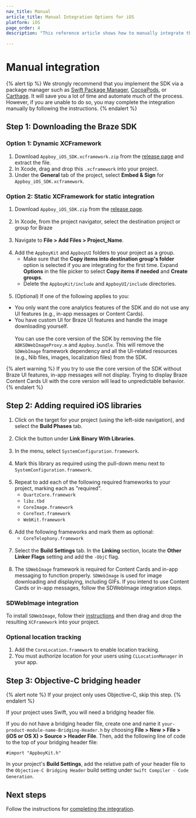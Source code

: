 ```yaml
---
nav_title: Manual
article_title: Manual Integration Options for iOS
platform: iOS
page_order: 4
description: "This reference article shows how to manually integrate the Braze SDK for iOS."

---
```


# Manual integration

{% alert tip %}
We strongly recommend that you implement the SDK via a package manager such as [Swift Package Manager](../swift_package_manager/), [CocoaPods](../cocoapods/), or [Carthage](../carthage_integration/). It will save you a lot of time and automate much of the process. However, if you are unable to do so, you may complete the integration manually by following the instructions.
{% endalert %}

## Step 1: Downloading the Braze SDK

### Option 1: Dynamic XCFramework

1. Download `Appboy_iOS_SDK.xcframework.zip` from the [release page](https://github.com/appboy/appboy-ios-sdk/releases) and extract the file.
2. In Xcode, drag and drop this `.xcframework` into your project.
3. Under the **General** tab of the project, select **Embed & Sign** for `Appboy_iOS_SDK.xcframework`.

### Option 2: Static XCFramework for static integration

1. Download `Appboy_iOS_SDK.zip` from the [release page](https://github.com/appboy/appboy-ios-sdk/releases).<br><br>
2. In Xcode, from the project navigator, select the destination project or group for Braze<br><br>
3. Navigate to **File > Add Files > Project_Name**.<br><br>
4. Add the `AppboyKit` and `AppboyUI` folders to your project as a group.
	- Make sure that the **Copy items into destination group's folder** option is selected if you are integrating for the first time. Expand **Options** in the file picker to select **Copy items if needed** and **Create groups**.
	- Delete the `AppboyKit/include` and `AppboyUI/include` directories.<br><br>
5. (Optional) If one of the following applies to you:
  - You only want the core analytics features of the SDK and do not use any UI features (e.g., in-app messages or Content Cards).
  - You have custom UI for Braze UI features and handle the image downloading yourself.<br><br>You can use the core version of the SDK by removing the file `ABKSDWebImageProxy.m` and `Appboy.bundle`. This will remove the `SDWebImage` framework dependency and all the UI-related resources (e.g., Nib files, images, localization files) from the SDK.

{% alert warning %}
If you try to use the core version of the SDK without Braze UI features, in-app messages will not display. Trying to display Braze Content Cards UI with the core version will lead to unpredictable behavior.
{% endalert %}

## Step 2: Adding required iOS libraries

1. Click on the target for your project (using the left-side navigation), and select the **Build Phases** tab.<br><br>
2. Click the <i class="fas fa-plus"></i> button under **Link Binary With Libraries**.<br><br>
3. In the menu, select `SystemConfiguration.framework`.<br><br>
4. Mark this library as required using the pull-down menu next to `SystemConfiguration.framework`.<br><br>
5. Repeat to add each of the following required frameworks to your project, marking each as "required".
	- `QuartzCore.framework`
	- `libz.tbd`
	- `CoreImage.framework`
	- `CoreText.framework`
	- `WebKit.framework`<br><br>
6. Add the following frameworks and mark them as optional:
	- `CoreTelephony.framework`<br><br>
7. Select the **Build Settings** tab. In the **Linking** section, locate the **Other Linker Flags** setting and add the `-ObjC` flag.<br><br>
8. The `SDWebImage` framework is required for Content Cards and in-app messaging to function properly. `SDWebImage` is used for image downloading and displaying, including GIFs. If you intend to use Content Cards or in-app messages, follow the SDWebImage integration steps.

### SDWebImage integration

To install `SDWebImage`, follow their [instructions](https://github.com/SDWebImage/SDWebImage/wiki/Installation-Guide#build-sdwebimage-as-xcframework) and then drag and drop the resulting `XCFramework` into your project.

### Optional location tracking

1. Add the `CoreLocation.framework` to enable location tracking.
2. You must authorize location for your users using `CLLocationManager` in your app.

## Step 3: Objective-C bridging header

{% alert note %}
If your project only uses Objective-C, skip this step.
{% endalert %}

If your project uses Swift, you will need a bridging header file.

If you do not have a bridging header file, create one and name it `your-product-module-name-Bridging-Header.h` by choosing **File > New > File > (iOS or OS X) > Source > Header File**. Then, add the following line of code to the top of your bridging header file:
```
#import "AppboyKit.h"
```

In your project's **Build Settings**, add the relative path of your header file to the `Objective-C Bridging Header` build setting under `Swift Compiler - Code Generation`.

## Next steps

Follow the instructions for [completing the integration]({{site.baseurl}}/developer_guide/platform_integration_guides/ios/initial_sdk_setup/completing_integration/).
